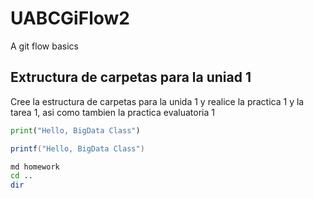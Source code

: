 # UABCGiFlow2
A git flow basics

## Extructura de carpetas para la uniad 1
Cree la estructura de carpetas para la unida 1 y realice la practica 1 y la tarea 1, asi como tambien la practica evaluatoria 1

```python
print("Hello, BigData Class")
```
```scala
printf("Hello, BigData Class")
```
```sh
md homework
cd ..
dir
```